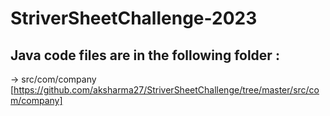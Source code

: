 # StriverSheetChallenge-2023
## Java code files are in the following folder : 
-> src/com/company [https://github.com/aksharma27/StriverSheetChallenge/tree/master/src/com/company]
